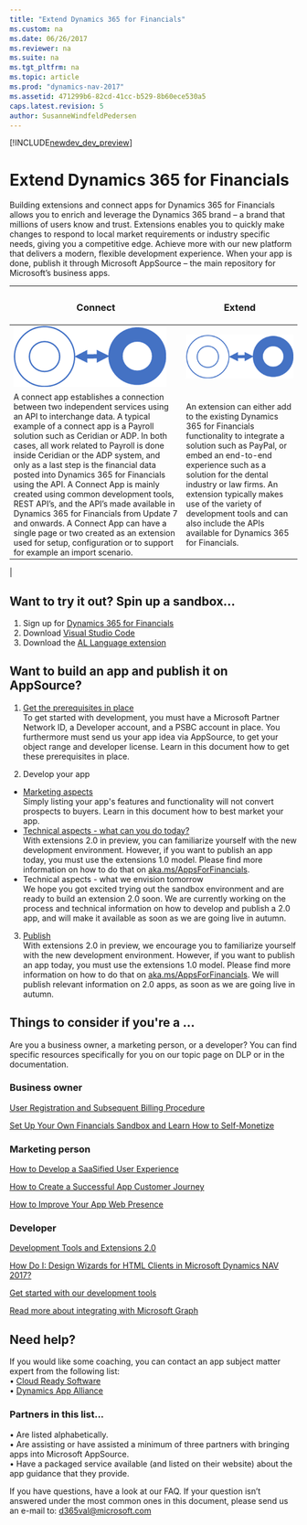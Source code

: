 ```yaml
---
title: "Extend Dynamics 365 for Financials"
ms.custom: na
ms.date: 06/26/2017
ms.reviewer: na
ms.suite: na
ms.tgt_pltfrm: na
ms.topic: article
ms.prod: "dynamics-nav-2017"
ms.assetid: 471299b6-82cd-41cc-b529-8b60ece530a5
caps.latest.revision: 5
author: SusanneWindfeldPedersen
---
```


[!INCLUDE[newdev_dev_preview](includes/newdev_dev_preview.md)]

# Extend Dynamics 365 for Financials
Building extensions and connect apps for Dynamics 365 for Financials allows you to enrich and leverage the Dynamics 365 brand – a brand that millions of users know and trust. Extensions enables you to quickly make changes to respond to local market requirements or industry specific needs, giving you a competitive edge. Achieve more with our new platform that delivers a modern, flexible development experience. When your app is done, publish it through Microsoft AppSource – the main repository for Microsoft’s business apps. 
<!-- Learn more about why you should have an app on AppSource and get an overall introduction to our processes in this video.-->

|<h3>Connect</h3>|<h3>Extend</h3>|
|----------------|---------------|
|![Connect](media/connect.png)|![Extend](media/connect.png)|
|A connect app establishes a connection between two independent services using an API to interchange data. A typical example of a connect app is a Payroll solution such as Ceridian or ADP. In both cases, all work related to Payroll is done inside Ceridian or the ADP system, and only as a last step is the financial data posted into Dynamics 365 for Financials using the API. A Connect App is mainly created using common development tools, REST API’s, and the API’s made available in Dynamics 365 for Financials from Update 7 and onwards. A Connect App can have a single page or two created as an extension used for setup, configuration or to support for example an import scenario.| An extension can either add to the existing Dynamics 365 for Financials functionality to integrate a solution such as PayPal, or embed an end-to-end experience such as a solution for the dental industry or law firms. An extension typically makes use of the variety of development tools and can also include the APIs available for Dynamics 365 for Financials.
|

## Want to try it out? Spin up a sandbox...

<!-- ### For connect (2-3 sample apps…  code) (should we leave this for now, we’re not live yet on Graph)
### For extension samples, check out our GitHub repo: https://github.com/Microsoft/al -->
<!--
1)	Get your Microsoft Dynamics 365 for Financials tenant: [link]()
2)	In Microsoft Dynamics 365 for Financials, search for **Environments**, and choose the relevant link. 
3)	Choose Sandbox Environment, and follow the instructions in the wizard.
4)	Next, make sure you have Visual Studio Code installed: https://code.visualstudio.com/Download 
5)	In Visual Studio Code, ... 
-->
1) Sign up for [Dynamics 365 for Financials]()  
2) Download [Visual Studio Code]()  
3) Download the [AL Language extension]()  

## Want to build an app and publish it on AppSource?
1)	[Get the prerequisites in place]()  
To get started with development, you must have a Microsoft Partner Network ID, a Developer account, and a PSBC account in place. You furthermore must send us your app idea via AppSource, to get your object range and developer license. Learn in this document how to get these prerequisites in place. 

2)	Develop your app   
- [Marketing aspects]()  
Simply listing your app's features and functionality will not convert prospects to buyers. Learn in this document how to best market your app. 
- [Technical aspects - what can you do today?]()  
With extensions 2.0 in preview, you can familiarize yourself with the new development environment. However, if you want to publish an app today, you must use the extensions 1.0 model. Please find more information on how to do that on [aka.ms/AppsForFinancials]().
- Technical aspects - what we envision tomorrow  
We hope you got excited trying out the sandbox environment and are ready to build an extension 2.0 soon. We are currently working on the process and technical information on how to develop and publish a 2.0 app, and will make it available as soon as we are going live in autumn. 

3)	[Publish]()  
With extensions 2.0 in preview, we encourage you to familiarize yourself with the new development environment. However, if you want to publish an app today, you must use the extensions 1.0 model. Please find more information on how to do that on [aka.ms/AppsForFinancials](). We will publish relevant information on 2.0 apps, as soon as we are going live in autumn. 

## Things to consider if you're a ...
Are you a business owner, a marketing person, or a developer? You can find specific resources specifically for you on our topic page on DLP or in the documentation.

### Business owner

[User Registration and Subsequent Billing Procedure](https://mbspartner.microsoft.com/secure/coursematerials/D365B/Standalone/User_Registration_and_Subsequent_Billing_Procedures.pdf)  

[Set Up Your Own Financials Sandbox and Learn How to Self-Monetize](https://mbspartner.microsoft.com/D365B/Videos/101385)  


### Marketing person
[How to Develop a SaaSified User Experience](https://mbspartner.microsoft.com/D365B/Videos/101493)  

[How to Create a Successful App Customer Journey](https://mbspartner.microsoft.com/D365B/Videos/101484)  

[How to Improve Your App Web Presence](https://mbspartner.microsoft.com/D365B/Videos/101491)

### Developer 
[Development Tools and Extensions 2.0](https://mbspartner.microsoft.com/secure/coursematerials/D365B/Standalone/Development_Tools_and_Extensions_2.0.pdf)
 
[How Do I: Design Wizards for HTML Clients in Microsoft Dynamics NAV 2017?](https://mbspartner.microsoft.com/NAV/Videos/101246)  

[Get started with our development tools](https://review.docs.microsoft.com/en-us/dynamics365/developerbe/devenv-dev-overview?branch=master)  
 <!-- (this is the staging, when we push to live around Inspire, this link changes) -->

[Read more about integrating with Microsoft Graph](https://developer.microsoft.com/en-us/graph/docs/concepts/overview)  
<!-- (preliminary, we will go live here with Financials API at some point)-->

## Need help?
If you would like some coaching, you can contact an app subject matter expert from the following list:  
•	[Cloud Ready Software](http://cloud-ready-software.com)  
•	[Dynamics App Alliance](http://dynamicsappalliance.com)

### Partners in this list...
•	Are listed alphabetically.  
•	Are assisting or have assisted a minimum of three partners with bringing apps into Microsoft AppSource.  
•	Have a packaged service available (and listed on their website) about the app guidance that they provide.  

If you have questions, have a look at our FAQ. If your question isn’t answered under the most common ones in this document, please send us an e-mail to: d365val@microsoft.com 
